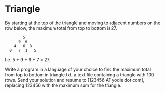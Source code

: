 Triangle
========
By starting at the top of the triangle and moving to adjacent numbers on the row below, the maximum total from top to bottom is 27.

```
        5
      9  6
    4   6  8
  0   7  1   5
```

I.e. 5 + 9 + 6 + 7 = 27.

Write a program in a language of your choice to find the maximum total from top to bottom in triangle.txt, a text file containing a triangle with 100 rows. Send your solution and resume to [123456 AT yodle dot com], replacing 123456 with the maximum sum for the triangle.
